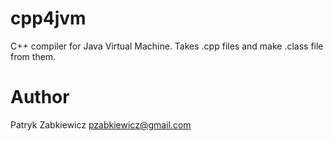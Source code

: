 # cpp4jvm
C++ compiler for Java Virtual Machine. Takes .cpp files and make .class file from them.

Author
======

Patryk Zabkiewicz pzabkiewicz@gmail.com
